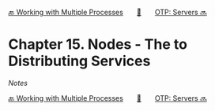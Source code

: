 [🔙 Working with Multiple Processes][previous-chapter]&nbsp;&nbsp;&nbsp;&nbsp;&nbsp;&nbsp;&nbsp;[🏡][readme]&nbsp;&nbsp;&nbsp;&nbsp;&nbsp;&nbsp;&nbsp;[OTP: Servers 🔜][upcoming-chapter]

# Chapter 15. Nodes - The to Distributing Services

_Notes_

[🔙 Working with Multiple Processes][previous-chapter]&nbsp;&nbsp;&nbsp;&nbsp;&nbsp;&nbsp;&nbsp;[🏡][readme]&nbsp;&nbsp;&nbsp;&nbsp;&nbsp;&nbsp;&nbsp;[OTP: Servers 🔜][upcoming-chapter]

[readme]: README.md
[previous-chapter]: ch14-working-with-multiple-processes.md
[upcoming-chapter]: ch16-otp-servers.md